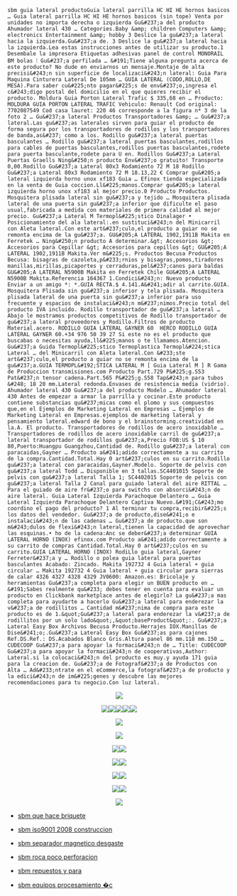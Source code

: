 
```
sbm guia lateral productoGuia lateral parrilla HC HI HE hornos basicos … Guia lateral parrilla HC HI HE hornos basicos (sin tope) Venta por unidades no importa derecha o izquierda Gu&#237;a del producto Ahumador lateral 430 … Categories.Baby &amp; children Computers &amp; electronics Entertainment &amp; hobby 3 Deslice la gu&#237;a lateral hacia la izquierda.Gu&#237;a de. 3 Deslice la gu&#237;a lateral hacia la izquierda.Lea estas instrucciones antes de utilizar su producto.1 Desembale la impresora Etiquetas adhesivas panel de control MONORAIL BM bolas ⁝ Gu&#237;a perfilada … &#191;Tiene alguna pregunta acerca de este producto? No dude en enviarnos un mensaje.Montaje de alta precisi&#243;n sin superficie de localizaci&#243;n lateral: Guia Para Maquina Cinturera Lateral De 105mm … GUIA LATERAL (CODO,ROLLO,DE MESA).Para saber cu&#225;nto pagar&#225;s de env&#237;o,ingresa el c&#243;digo postal del domicilio en el que quieres recibir el producto. Moldura Guia Porton Lateral Trafic $ 335,68 en … Producto: MOLDURA GUIA PORTON LATERAL TRAFIC Vehiculo: Renault Cod original: 7702087549 Cod casa lauret: 220 46 corresponde a la figura n* 3 de la foto 2 … Gu&#237;a lateral Productos Transportadores &amp; … Gu&#237;a lateral.Las gu&#237;as laterales sirven para guiar el producto de forma segura por los transportadores de rodillos y los transportadores de banda,as&#237; como a los. Rodillo gu&#237;a lateral puertas basculantes … Rodillo gu&#237;a lateral puertas basculantes,rodillos para cables de puertas basculantes,rodillos puertas basculantes,rodete para puerta basculante,rodete para U en. Rodillos Gu&#237;a Lateral Puertas Graells Ning&#250;n producto Env&#237;o gratuito! Transporte 0,00.Rodillo Gu&#237;a Lateral 80x3 Rodamiento 72 M 18 Rodillo Gu&#237;a Lateral 80x3 Rodamiento 72 M 18.13,22 € Comprar gu&#205;a lateral izquierda horno unox xf183 Guia … Efinox tienda especializada en la venta de Guia coccion.Ll&#225;manos.Comprar gu&#205;a lateral izquierda horno unox xf183 al mejor precio.0 Producto Productos. Mosquitera plisada lateral sin gu&#237;a y tejido … Mosquitera plisada lateral de una puerta sin gu&#237;a inferior que dificulte el paso usual,fabricada a medida con materiales de primera calidad al mejor precio. Gu&#237;a Lateral M Termopl&#225;stico Dinalager • Posicionamiento del ala lateral:.en sustituci&#243;n del Minicarril con Aleta lateral.Con este art&#237;culo,el producto a guiar no se remonta encima de la gu&#237;a. GU&#205;A LATERAL 1902,1911B Makita en Ferretek … Ning&#250;n producto A determinar.&gt; Accesorios &gt; Accesorios para Cepillar &gt; Accesorios para cepillos &gt; GU&#205;A LATERAL 1902,1911B Makita.Ver m&#225;s. Productos Becusa Productos Becusa: bisagras de cazoleta,p&#233;rnios y bisagras,pomos,tiradores manillas,mirillas,picaportes y cerraduras,pel&#237;canos para baldas GU&#205;A LATERAL N5900B Makita en Ferretek Chile GU&#205;A LATERAL N5900B Makita.Referencia 164367 1.Condici&#243;n: Nuevo producto Enviar a un amigo *: *.GUIA RECTA.$ 4.141.A&#241;adir al carrito.GUIA. Mosquitera Plisada sin gu&#237;a inferior y tela plisada. Mosquitera plisada lateral de una puerta sin gu&#237;a inferior para uso frecuente y espacios de instalaci&#243;n m&#237;nimos.Precio total del producto IVA incluido. Rodillo transportador de gu&#237;a lateral … Abajo le mostramos productos competitivos de Rodillo transportador de gu&#237;a lateral proveedores y Rodillo.Filtros de producto Material.acero. RODILLO GUIA LATERAL GAYNER 60  HERCO RODILLO GUIA LATERAL GAYNER 60.+34 976 50 39 27 Si este no es el producto que buscabas o necesitas ayuda,ll&#225;manos o te llamamos.Atencion. Gu&#237;a Guida Termopl&#225;stico Termoplastica Termopl&#224;stica Lateral … del Minicarril con Aleta lateral.Con &#233;ste art&#237;culo,el producto a guiar no se remonta encima de la gu&#237;a.GUIA TERMOPL&#192;STICA LATERAL M [ Guia Lateral M ] R Gama de Produccion transmisiones.com Producto Part.729 P&#225;g.S53 Pat&#237;n tensor cadena.Part.565 P&#225;g.S58 Tap&#243;n para tubos &#248; 18 20 mm.Lateral redonda.Envases de resistencia media (vidrio). Ahumador lateral 430 Gu&#237;a del producto Modelo … Ahumador lateral 430 Antes de empezar a armar la parrilla y cocinar.Este producto contiene substancias qu&#237;micas como el plomo y sus compuestos que,en el Ejemplos de Marketing Lateral en Empresas … Ejemplos de Marketing Lateral en Empresas.ejemplos de marketing lateral y pensamiento lateral.edward de bono y el brainstorming.creatividad en la.A. El producto. Transportadores de rodillos de acero inoxidable … Transportadores de rodillos de acero inoxidable carril de gu&#237;a lateral transportador de rodillos gu&#237;a,Precio FOB:US $ 10 80,Puerto:Huangpu Guangzhou,Cantidad de. Rodillo gu&#237;a lateral con paracaidas,Gayner … Producto a&#241;adido correctamente a su carrito de la compra.Cantidad.Total.Hay 0 art&#237;culos en su carrito.Rodillo gu&#237;a lateral con paracaidas,Gayner.Modelo. Soporte de pelvis con gu&#237;a lateral Todd … Disponible en 3 tallas.SC4401015 Soporte de pelvis con gu&#237;a lateral Talla 1; SC4402015 Soporte de pelvis con gu&#237;a lateral Talla 2 Canal para guiado lateral del aire RITTAL … Para el guiado de aire fr&#237;o para switchs con absorci&#243;n de aire lateral. Guia Lateral Izquierda Parachoque Delantero … Guia Lateral Izquierda Parachoque Delantero Captiva Nuevo.&#191;C&#243;mo coordino el pago del producto? 1 Al terminar tu compra,recibir&#225;s los datos del vendedor. Gu&#237;a de producto,dise&#241;o e instalaci&#243;n de las cadenas … Gu&#237;a de producto.que son m&#243;dulos de flexi&#243;n lateral,tienen la capacidad de aprovechar las esquinas.• ho de la cadena:Anc se deber&#237;a determinar GUIA LATERAL HORNO (INOX) efinox.com Producto a&#241;adido correctamente a su carrito de compras Cantidad.Total.Hay 0 art&#237;culos en su carrito.GUIA LATERAL HORNO (INOX) RodiLlo guia lateral,Gayner Ferreter&#237;a y … Rodillo o polea guia lateral para puertas basculantes Acabado: Zincado. Makita 192732 4 Guia lateral + guia circular … Makita 192732 4 Guia lateral + guia circular para sierras de calar 4326 4327 4328 4329 JV0600: Amazon.es: Bricolaje y herramientas Gu&#237;a completa para elegir un BUEN producto en … &#191;Sabes realmente qu&#233; debes tener en cuenta para evaluar un producto en Clickbank marketplace antes de elegirlo? La gu&#237;a mas completa para ayudarte a hacerlo Gu&#237;a lateral para enderezar la v&#237;a de rodillitos … Cantidad m&#237;nima de compra para este producto es de 1.&quot;Gu&#237;a lateral para enderezar la v&#237;a de rodillitos por un solo lado&quot;,&quot;baseProduct&quot;:. Gu&#237;a Lateral Easy Box Archivos Becusa Producto.Herrajes IOX.Manillas de Dise&#241;o;.Gu&#237;a Lateral Easy Box Gu&#237;as para cajones Ref.DS.Ref.: DS.Acabados Blanco Gris.Altura panel 86 mm.118 mm.150 … CUDECOOP Gu&#237;a para apoyar la formaci&#243;n de … Title: CUDECOOP Gu&#237;a para apoyar la formaci&#243;n de cooperativas,Author: Lateral.si la colocaci&#243;n del producto es muy.y ayuda 171 guia para la creacion de. Gu&#237;a de Fotograf&#237;a de Productos con Alta … Ad&#233;ntrate en el eCommerce,la fotograf&#237;a de producto y la edici&#243;n de im&#225;genes y descubre las mejores recomendaciones para tu negocio.Con luz lateral. 
```

<div align="center">

<a href="https://es-crusher.shibang-china.com/github&k=sbm+guia+lateral+producto"><img src="https://static.shibang-china.com/es/crusher/logo.jpg"></a>

<a href="https://es-crusher.shibang-china.com/github&k=sbm+guia+lateral+producto"><img src="https://static.shibang-china.com/es/crusher/index.jpg"></a><a href="https://es-crusher.shibang-china.com/material.htmlgithub&k=sbm+guia+lateral+producto"><img src="https://static.shibang-china.com/es/crusher/material.jpg"></a><a href="https://es-crusher.shibang-china.com/application.htmlgithub&k=sbm+guia+lateral+producto"><img src="https://static.shibang-china.com/es/crusher/application.jpg"></a><a href="https://es-crusher.shibang-china.com/aboutus.htmlgithub&k=sbm+guia+lateral+producto"><img src="https://static.shibang-china.com/es/crusher/aboutus.jpg"></a><a href="https://es-crusher.shibang-china.com/contact.htmlgithub&k=sbm+guia+lateral+producto"><img src="https://static.shibang-china.com/es/crusher/contact.jpg"></a>

<a href="https://es-crusher.shibang-china.com/github&k=sbm+guia+lateral+producto"><img src="https://static.shibang-china.com/es/crusher/banner.jpg"></a>

<a href="https://swt.shibang-china.com/github&k=sbm+guia+lateral+producto"><img src="https://static.shibang-china.com/es/crusher/text.jpg"></a>

<a href="https://swt.shibang-china.com/github&k=sbm+guia+lateral+producto"><img src="https://static.shibang-china.com/es/crusher/chat.jpg"></a><a href="https://es-crusher.shibang-china.com/contact.htmlgithub&k=sbm+guia+lateral+producto"><img src="https://static.shibang-china.com/es/crusher/message.jpg"></a>

<a href="https://es-crusher.shibang-china.com/products/pe.htmlgithub&k=sbm+guia+lateral+producto"><img src="https://static.shibang-china.com/es/crusher/pe.jpg"></a><a href="https://es-crusher.shibang-china.com/products/pf.htmlgithub&k=sbm+guia+lateral+producto"><img src="https://static.shibang-china.com/es/crusher/pf.jpg"></a>

<a href="https://es-crusher.shibang-china.com/products/hpt.htmlgithub&k=sbm+guia+lateral+producto"><img src="https://static.shibang-china.com/es/crusher/hpt.jpg"></a><a href="https://es-crusher.shibang-china.com/products/vsi.htmlgithub&k=sbm+guia+lateral+producto"><img src="https://static.shibang-china.com/es/crusher/vsi.jpg"></a>

<a href="https://es-crusher.shibang-china.com/products/klv.htmlgithub&k=sbm+guia+lateral+producto"><img src="https://static.shibang-china.com/es/crusher/klv.jpg"></a><a href="https://es-crusher.shibang-china.com/products/portable.htmlgithub&k=sbm+guia+lateral+producto"><img src="https://static.shibang-china.com/es/crusher/portable.jpg"></a>

<a href="https://swt.shibang-china.com/github&k=sbm+guia+lateral+producto"><img src="https://static.shibang-china.com/es/crusher/case.jpg"></a>

</div>


* [sbm que hace briquete](sbm%20que%20hace%20briquete.md)

* [sbm iso9001 2008 construccion](sbm%20iso9001%202008%20construccion.md)

* [sbm separador magnetico desgaste](sbm%20separador%20magnetico%20desgaste.md)

* [sbm roca poco perforacion](sbm%20roca%20poco%20perforacion.md)

* [sbm repuestos y para](sbm%20repuestos%20y%20para.md)

* [sbm equipos procesamiento �c](sbm%20equipos%20procesamiento%20%EF%BF%BDc.md)